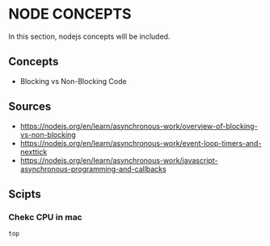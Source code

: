 # NODE CONCEPTS

In this section, nodejs concepts will be included.

## Concepts

- Blocking vs Non-Blocking Code

## Sources

- https://nodejs.org/en/learn/asynchronous-work/overview-of-blocking-vs-non-blocking
- https://nodejs.org/en/learn/asynchronous-work/event-loop-timers-and-nexttick
- https://nodejs.org/en/learn/asynchronous-work/javascript-asynchronous-programming-and-callbacks

## Scipts

### Chekc CPU in mac

```bash
top
```
